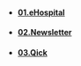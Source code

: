 - #### [01.eHospital](https://github.com/mfurkanayhan/senior-dotnet-developer-roadmap/tree/main/09.Projects/eHospital)
- #### [02.Newsletter](https://github.com/mfurkanayhan/senior-dotnet-developer-roadmap/tree/main/09.Projects/Newsletter)
- #### [03.Qick](https://github.com/mfurkanayhan/senior-dotnet-developer-roadmap/tree/main/09.Projects/Qick)